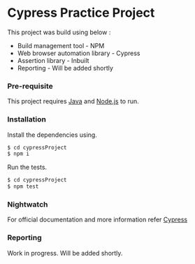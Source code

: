 # Cypress Practice Project

This project was build using below  :

  - Build management tool - NPM
  - Web browser automation library - Cypress
  - Assertion library - Inbuilt
  - Reporting - Will be added shortly

### Pre-requisite
This project requires [Java](https://java.com/en/download/) and [Node.js](https://nodejs.org/en/download/)  to run.

### Installation
Install the dependencies using.
```sh
$ cd cypressProject
$ npm i
```

Run the tests.
```sh
$ cd cypressProject
$ npm test
```

### Nightwatch
For official documentation and more information refer [Cypress](https://www.cypress.io/)

### Reporting
Work in progress. Will be added shortly.
